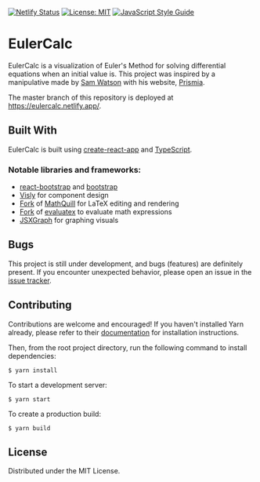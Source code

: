 [![Netlify Status](https://api.netlify.com/api/v1/badges/96cb4dcc-43ba-4a48-a866-b39ec0e34dfe/deploy-status)](https://app.netlify.com/sites/eulercalc/deploys)
[![License: MIT](https://img.shields.io/badge/License-MIT-blueviolet.svg)](https://opensource.org/licenses/MIT)
[![JavaScript Style Guide](https://img.shields.io/badge/code_style-standard-brightgreen.svg)](https://standardjs.com)

# EulerCalc
EulerCalc is a visualization of Euler's Method for solving differential equations when an initial value is. This project was inspired by a manipulative made by [Sam Watson](https://github.com/sswatson) with his website, [Prismia](https://prismia.chat).

The master branch of this repository is deployed at https://eulercalc.netlify.app/.

## Built With
EulerCalc is built using [create-react-app](https://github.com/facebook/create-react-app/) and [TypeScript](https://www.typescriptlang.org). 
### Notable libraries and frameworks:
* [react-bootstrap](https://react-bootstrap.github.io) and [bootstrap](https://getbootstrap.com)
* [Visly](https://visly.app) for component design
* [Fork](https://github.com/ecuber/jsxgraph-react-js) of [MathQuill](https://mathquill.com) for LaTeX editing and rendering
* [Fork](https://github.com/ecuber/evaluatex) of [evaluatex](https://arthanzel.github.io/evaluatex/) to evaluate math expressions
* [JSXGraph](https://jsxgraph.uni-bayreuth.de) for graphing visuals

## Bugs
This project is still under development, and bugs (features) are definitely present. If you encounter unexpected behavior, please open an issue in the [issue tracker](https://github.com/ecuber/euler/issues).

## Contributing
Contributions are welcome and encouraged! If you haven't installed Yarn already, please refer to their [documentation](https://yarnpkg.com) for installation instructions.

Then, from the root project directory, run the following command to install dependencies:
```
$ yarn install
```

To start a development server: 
```
$ yarn start
```
To create a production build:
```
$ yarn build
```

## License
Distributed under the MIT License.